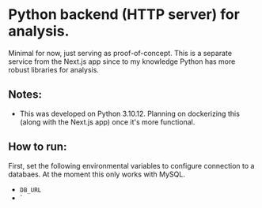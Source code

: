 # Python backend (HTTP server) for analysis.
Minimal for now, just serving as proof-of-concept. This is a separate service from the Next.js app since to my knowledge Python has more robust libraries for analysis.

## Notes:
* This was developed on Python 3.10.12. Planning on dockerizing this (along with the Next.js app) once it's more functional.

## How to run:
First, set the following environmental variables to configure connection to a databaes. At the moment this only works with MySQL.
* `DB_URL`
* `